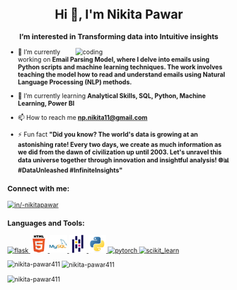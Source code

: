 <h1 align="center">Hi 👋, I'm Nikita Pawar</h1>
<h3 align="center"> I’m interested in Transforming data into Intuitive insights</h3>

<img align="right" alt="coding" width="350" src="https://static.wixstatic.com/media/3e99b9_f53a1cab95ae4dfd938a1bf6a1a62f49~mv2.gif">

- 👀 I’m currently working on **Email Parsing Model, where I delve into emails using Python scripts and machine learning techniques. The work involves teaching the model how to read and understand emails using Natural Language Processing (NLP) methods.**

- 🌱 I’m currently learning **Analytical Skills, SQL, Python, Machine Learning, Power BI**

- 📫 How to reach me **np.nikita11@gmail.com**

- ⚡ Fun fact **"Did you know? The world's data is growing at an astonishing rate! Every two days, we create as much information as we did from the dawn of civilization up until 2003. Let's unravel this data universe together through innovation and insightful analysis! 🌐📊 #DataUnleashed #InfiniteInsights"**

<h3 align="left">Connect with me:</h3>
<p align="left">
<a href="https://linkedin.com/in/in/-nikitapawar" target="blank"><img align="center" src="https://raw.githubusercontent.com/rahuldkjain/github-profile-readme-generator/master/src/images/icons/Social/linked-in-alt.svg" alt="in/-nikitapawar" height="30" width="40" /></a>
</p>

<h3 align="left">Languages and Tools:</h3>
<p align="left"> <a href="https://flask.palletsprojects.com/" target="_blank" rel="noreferrer"> <img src="https://www.vectorlogo.zone/logos/pocoo_flask/pocoo_flask-icon.svg" alt="flask" width="40" height="40"/> </a> <a href="https://www.w3.org/html/" target="_blank" rel="noreferrer"> <img src="https://raw.githubusercontent.com/devicons/devicon/master/icons/html5/html5-original-wordmark.svg" alt="html5" width="40" height="40"/> </a> <a href="https://www.mysql.com/" target="_blank" rel="noreferrer"> <img src="https://raw.githubusercontent.com/devicons/devicon/master/icons/mysql/mysql-original-wordmark.svg" alt="mysql" width="40" height="40"/> </a> <a href="https://pandas.pydata.org/" target="_blank" rel="noreferrer"> <img src="https://raw.githubusercontent.com/devicons/devicon/2ae2a900d2f041da66e950e4d48052658d850630/icons/pandas/pandas-original.svg" alt="pandas" width="40" height="40"/> </a> <a href="https://www.python.org" target="_blank" rel="noreferrer"> <img src="https://raw.githubusercontent.com/devicons/devicon/master/icons/python/python-original.svg" alt="python" width="40" height="40"/> </a> <a href="https://pytorch.org/" target="_blank" rel="noreferrer"> <img src="https://www.vectorlogo.zone/logos/pytorch/pytorch-icon.svg" alt="pytorch" width="40" height="40"/> </a> <a href="https://scikit-learn.org/" target="_blank" rel="noreferrer"> <img src="https://upload.wikimedia.org/wikipedia/commons/0/05/Scikit_learn_logo_small.svg" alt="scikit_learn" width="40" height="40"/> </a> </p>

<p><img align="left" src="https://github-readme-stats.vercel.app/api/top-langs?username=nikita-pawar411&show_icons=true&locale=en&layout=compact" alt="nikita-pawar411" /></p>

<p>&nbsp;<img align="center" src="https://github-readme-stats.vercel.app/api?username=nikita-pawar411&show_icons=true&locale=en" alt="nikita-pawar411" /></p>

<p><img align="center" src="https://github-readme-streak-stats.herokuapp.com/?user=nikita-pawar411&" alt="nikita-pawar411" /></p>
